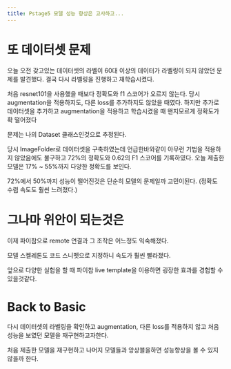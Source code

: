 ```yaml
---
title: Pstage5 모델 성능 향상은 고사하고...
---
```


# 또 데이터셋 문제
오늘 오전 갖고있는 데이터셋의 라벨이 60대 이상의 데이터가 라벨링이 되지 않았던 문제를 발견했다.
결국 다시 라벨링을 진행하고 재학습시켰다.

처음 resnet101을 사용했을 때보다 정확도와 f1 스코어가 오르지 않는다. 당시 augmentation을 적용하지도, 다른 loss를 추가하지도 않았을 때였다.
하지만 추가로 데이터셋을 추가하고 augmentation을 적용하고 학습시켰을 때 왠지모르게 정확도가 확 떨어졌다

문제는 나의 Dataset 클래스인것으로 추정된다. 

당시 ImageFolder로 데이터셋을 구축하였는데 언급한바와같이 아무런 기법을 적용하지 않았음에도 불구하고 72%의 정확도와 0.62의 F1 스코어를 기록하였다.
오늘 제출한 모델은 17% ~ 55%까지 다양한 정확도를 보인다.

72%에서 50%까지 성능이 떨어진것은 단순히 모델의 문제일까 고민이된다. (정확도 수렴 속도도 훨씬 느려졌다.)

# 그나마 위안이 되는것은
이제 파이참으로 remote 연결과 그 조작은 어느정도 익숙해졌다.

모델 스켈레톤도 코드 스니펫으로 지정하니 속도가 훨씬 빨라졌다.

앞으로 다양한 실험을 할 때 파이참 live template을 이용하면 굉장한 효과를 경험할 수 있을것같다.

# Back to Basic
다시 데이터셋의 라벨링을 확인하고 
augmentation, 다른 loss를 적용하지 않고 처음 성능을 보였던 모델을 재구현하고자한다.

처음 제출한 모델을 재구현하고 나머지 모델들과 앙상블을하면 성능향상을 볼 수 있지 않을까 한다.
